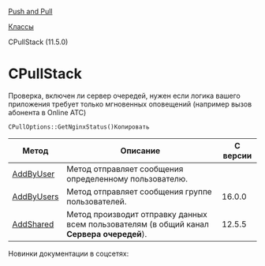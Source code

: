 [Push and Pull](/api_help/push_pull/index.php)

[Классы](/api_help/push_pull/classes/index.php)

CPullStack (11.5.0)

CPullStack
==========

Проверка, включен ли сервер очередей, нужен если логика вашего приложения требует только мгновенных оповещений (например вызов абонента в Online ATC)

```
CPullOptions::GetNginxStatus()Копировать
```

| Метод | Описание | С версии |
| --- | --- | --- |
| [AddByUser](/api_help/push_pull/classes/cpullstack/addbyuser.php) | Метод отправляет сообщения определенному пользователю. |  |
| [AddByUsers](/api_help/push_pull/classes/cpullstack/addbyusers.php) | Метод отправляет сообщения группе пользователей. | 16.0.0 |
| [AddShared](/api_help/push_pull/classes/cpullstack/addshared.php) | Метод производит отправку данных всем пользователям (в общий канал **Сервера очередей**). | 12.5.5 |

Новинки документации в соцсетях: